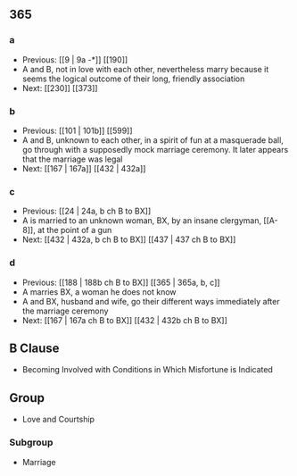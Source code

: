 ## 365
### a
- Previous: [[9 | 9a -*]] [[190]] 
- A and B, not in love with each other, nevertheless marry because it seems the logical outcome of their long, friendly association
- Next: [[230]] [[373]] 

### b
- Previous: [[101 | 101b]] [[599]] 
- A and B, unknown to each other, in a spirit of fun at a masquerade ball, go through with a supposedly mock marriage ceremony. It later appears that the marriage was legal
- Next: [[167 | 167a]] [[432 | 432a]] 

### c
- Previous: [[24 | 24a, b ch B to BX]] 
- A is married to an unknown woman, BX, by an insane clergyman, [[A-8]], at the point of a gun
- Next: [[432 | 432a, b ch B to BX]] [[437 | 437 ch B to BX]] 

### d
- Previous: [[188 | 188b ch B to BX]] [[365 | 365a, b, c]] 
- A marries BX, a woman he does not know
- A and BX, husband and wife, go their different ways immediately after the marriage ceremony
- Next: [[167 | 167a ch B to BX]] [[432 | 432b ch B to BX]] 

## B Clause
- Becoming Involved with Conditions in Which Misfortune is Indicated

## Group
- Love and Courtship

### Subgroup
- Marriage

